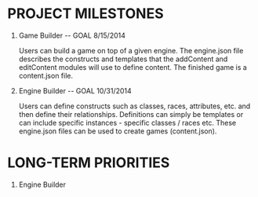 PROJECT MILESTONES
==================

1. Game Builder -- GOAL 8/15/2014

	Users can build a game on top of a given engine. The engine.json file
	describes the constructs and templates that the addContent and editContent
	modules will use to define content. The finished game is a content.json file.

2. Engine Builder -- GOAL 10/31/2014

	Users can define constructs such as classes, races, attributes, etc. and then
	define their relationships. Definitions can simply be templates or can include
	specific instances - specific classes / races etc. These engine.json files can
	be used to create games (content.json).


LONG-TERM PRIORITIES
====================

1. Engine Builder

